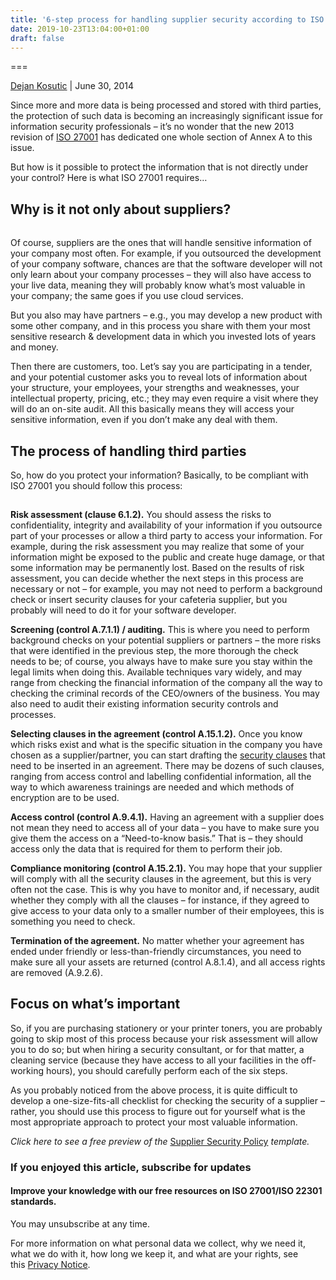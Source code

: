 ```yaml
---
title: '6-step process for handling supplier security according to ISO 27001'
date: 2019-10-23T13:04:00+01:00
draft: false
---
```


  

===

[Dejan Kosutic](https://advisera.com/27001academy/blog/author/dejankosutic/) | June 30, 2014

Since more and more data is being processed and stored with third parties, the protection of such data is becoming an increasingly significant issue for information security professionals – it’s no wonder that the new 2013 revision of [ISO 27001](https://advisera.com/27001academy/what-is-iso-27001/) has dedicated one whole section of Annex A to this issue.

But how is it possible to protect the information that is not directly under your control? Here is what ISO 27001 requires…

Why is it not only about suppliers?
-----------------------------------

[![blogpost-banner-consultants-en](data:image/gif;base64,R0lGODdhAQABAPAAAP///wAAACwAAAAAAQABAEACAkQBADs=)](https://advisera.com/27001academy/consultants/?icn=paid-toolkit-iso-27001-iso-22301-consultants&ici=intertext-product-box-gfx)

Of course, suppliers are the ones that will handle sensitive information of your company most often. For example, if you outsourced the development of your company software, chances are that the software developer will not only learn about your company processes – they will also have access to your live data, meaning they will probably know what’s most valuable in your company; the same goes if you use cloud services.

But you also may have partners – e.g., you may develop a new product with some other company, and in this process you share with them your most sensitive research & development data in which you invested lots of years and money.

Then there are customers, too. Let’s say you are participating in a tender, and your potential customer asks you to reveal lots of information about your structure, your employees, your strengths and weaknesses, your intellectual property, pricing, etc.; they may even require a visit where they will do an on-site audit. All this basically means they will access your sensitive information, even if you don’t make any deal with them.

The process of handling third parties
-------------------------------------

So, how do you protect your information? Basically, to be compliant with ISO 27001 you should follow this process:

![6-step process for handling supplier security according to ISO 27001](data:image/gif;base64,R0lGODdhAQABAPAAAP///wAAACwAAAAAAQABAEACAkQBADs=)

**Risk assessment (clause 6.1.2).** You should assess the risks to confidentiality, integrity and availability of your information if you outsource part of your processes or allow a third party to access your information. For example, during the risk assessment you may realize that some of your information might be exposed to the public and create huge damage, or that some information may be permanently lost. Based on the results of risk assessment, you can decide whether the next steps in this process are necessary or not – for example, you may not need to perform a background check or insert security clauses for your cafeteria supplier, but you probably will need to do it for your software developer.

**Screening (control A.7.1.1) / auditing.** This is where you need to perform background checks on your potential suppliers or partners – the more risks that were identified in the previous step, the more thorough the check needs to be; of course, you always have to make sure you stay within the legal limits when doing this. Available techniques vary widely, and may range from checking the financial information of the company all the way to checking the criminal records of the CEO/owners of the business. You may also need to audit their existing information security controls and processes.

**Selecting clauses in the agreement (control A.15.1.2).** Once you know which risks exist and what is the specific situation in the company you have chosen as a supplier/partner, you can start drafting the [security clauses](https://advisera.com/27001academy/documentation/security-clauses-for-suppliers-and-partners/) that need to be inserted in an agreement. There may be dozens of such clauses, ranging from access control and labelling confidential information, all the way to which awareness trainings are needed and which methods of encryption are to be used.

**Access control (control A.9.4.1).** Having an agreement with a supplier does not mean they need to access all of your data – you have to make sure you give them the access on a “Need-to-know basis.” That is – they should access only the data that is required for them to perform their job.

**Compliance monitoring (control A.15.2.1).** You may hope that your supplier will comply with all the security clauses in the agreement, but this is very often not the case. This is why you have to monitor and, if necessary, audit whether they comply with all the clauses – for instance, if they agreed to give access to your data only to a smaller number of their employees, this is something you need to check.

**Termination of the agreement.** No matter whether your agreement has ended under friendly or less-than-friendly circumstances, you need to make sure all your assets are returned (control A.8.1.4), and all access rights are removed (A.9.2.6).

Focus on what’s important
-------------------------

So, if you are purchasing stationery or your printer toners, you are probably going to skip most of this process because your risk assessment will allow you to do so; but when hiring a security consultant, or for that matter, a cleaning service (because they have access to all your facilities in the off-working hours), you should carefully perform each of the six steps.

As you probably noticed from the above process, it is quite difficult to develop a one-size-fits-all checklist for checking the security of a supplier – rather, you should use this process to figure out for yourself what is the most appropriate approach to protect your most valuable information.

_Click here to see a free preview of the_ [Supplier Security Policy](https://advisera.com/27001academy/documentation/supplier-security-policy/) _template._

### If you enjoyed this article, subscribe for updates

#### Improve your knowledge with our free resources on ISO 27001/ISO 22301 standards.

You may unsubscribe at any time.

For more information on what personal data we collect, why we need it, what we do with it, how long we keep it, and what are your rights, see this [Privacy Notice](https://advisera.com/privacy-notice-newsletter-subscribers/).